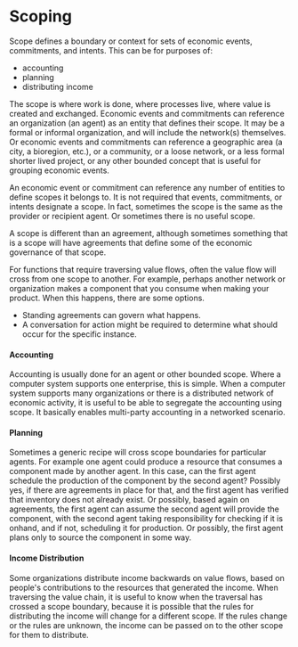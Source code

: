 # Scoping

Scope defines a boundary or context for sets of economic events, commitments, and intents.  This can be for purposes of:
* accounting
* planning
* distributing income

The scope is where work is done, where processes live, where value is created and exchanged. Economic events and commitments can reference an organization (an agent) as an entity that defines their scope. It may be a formal or informal organization, and will include the network(s) themselves.  Or economic events and commitments can reference a geographic area (a city, a bioregion, etc.), or a community, or a loose network, or a less formal shorter lived project, or any other bounded concept that is useful for grouping economic events.

An economic event or commitment can reference any number of entities to define scopes it belongs to. It is not required that events, commitments, or intents designate a scope.  In fact, sometimes the scope is the same as the provider or recipient agent.  Or sometimes there is no useful scope.

A scope is different than an agreement, although sometimes something that is a scope will have agreements that define some of the economic governance of that scope.

For functions that require traversing value flows, often the value flow will cross from one scope to another.  For example, perhaps another network or organization makes a component that you consume when making your product.  When this happens, there are some options.
* Standing agreements can govern what happens.
* A conversation for action might be required to determine what should occur for the specific instance.

#### Accounting

Accounting is usually done for an agent or other bounded scope. Where a computer system supports one enterprise, this is simple.  When a computer system supports many organizations or there is a distributed network of economic activity, it is useful to be able to segregate the accounting using scope.  It basically enables multi-party accounting in a networked scenario.

#### Planning

Sometimes a generic recipe will cross scope boundaries for particular agents. For example one agent could produce a resource that consumes a component made by another agent.  In this case, can the first agent schedule the production of the component by the second agent?  Possibly yes, if there are agreements in place for that, and the first agent has verified that inventory does not already exist.  Or possibly, based again on agreements, the first agent can assume the second agent will provide the component, with the second agent taking responsibility for checking if it is onhand, and if not, scheduling it for production.  Or possibly, the first agent plans only to source the component in some way.

#### Income Distribution

Some organizations distribute income backwards on value flows, based on people's contributions to the resources that generated the income.  When traversing the value chain, it is useful to know when the traversal has crossed a scope boundary, because it is possible that the rules for distributing the income will change for a different scope.  If the rules change or the rules are unknown, the income can be passed on to the other scope for them to distribute.

